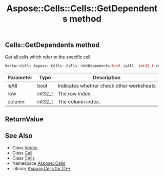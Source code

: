 ﻿---
title: Aspose::Cells::Cells::GetDependents method
linktitle: GetDependents
second_title: Aspose.Cells for C++ API Reference
description: 'Aspose::Cells::Cells::GetDependents method. Get all cells which refer to the specific cell in C++.'
type: docs
weight: 14100
url: /cpp/aspose.cells/cells/getdependents/
---
## Cells::GetDependents method


Get all cells which refer to the specific cell.

```cpp
Vector<Cell> Aspose::Cells::Cells::GetDependents(bool isAll, int32_t row, int32_t column)
```


| Parameter | Type | Description |
| --- | --- | --- |
| isAll | bool | Indicates whether check other worksheets |
| row | int32_t | The row index. |
| column | int32_t | The column index. |

## ReturnValue



## See Also

* Class [Vector](../../vector/)
* Class [Cell](../../cell/)
* Class [Cells](../)
* Namespace [Aspose::Cells](../../)
* Library [Aspose.Cells for C++](../../../)
